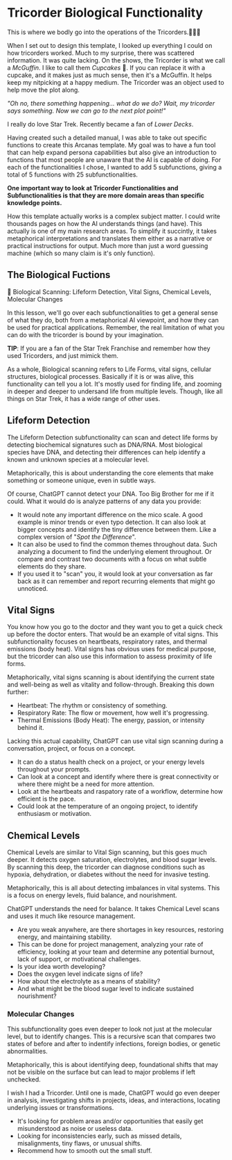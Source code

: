 # Tricorder Biological Functionality

This is where we bodly go into the operations of the Tricorders.🖖🖖🖖

When I set out to design this template, I looked up everything I could on how tricorders worked. Much to my surprise, there was scattered information. It was quite lacking. On the shows, the Tricorder is what we call a *McGuffin*. I like to call them *Cupcakes* 🧁. If you can replace it with a cupcake, and it makes just as much sense, then it's a McGuffin. It helps keep my nitpicking at a happy medium. The Tricorder was an object used to help move the plot along. 

*"Oh no, there something happening... what do we do? Wait, my tricorder says something. Now we can go to the next plot point!"*

I really do love Star Trek. Recently became a fan of *Lower Decks*.

Having created such a detailed manual, I was able to take out specific functions to create this Arcanas template. My goal was to have a fun tool that can help expand persona capabilities but also give an introduction to functions that most people are unaware that the AI is capable of doing. For each of the functionalities I chose, I wanted to add 5 subfunctions, giving a total of 5 functions with 25 subfunctionalities.

**One important way to look at Tricorder Functionalities and Subfunctionalities is that they are more domain areas than specific knowledge points.**

How this template actually works is a complex subject matter. I could write thousands pages on how the AI understands things (and have). This actually is one of my main research areas. To simplify it succintly, it takes metaphorical interpretations and translates them either as a narrative or practical instructions for output. Much more than just a word guessing machine (which so many claim is it's only function).

## The Biological Fuctions

🧬 Biological Scanning: Lifeform Detection, Vital Signs, Chemical Levels, Molecular Changes  

In this lesson, we'll go over each subfunctionalities to get a general sense of what they do, both from a metaphorical AI viewpoint, and how they can be used for practical applications. Remember, the real limitation of what you can do with the tricorder is bound by your imagination.

**TIP**: If you are a fan of the Star Trek Franchise and remember how they used Tricorders, and just mimick them.

As a whole, Biological scanning refers to Life Forms, vital signs, cellular structures, biological processes. Basically if it is or was alive, this functionality can tell you a lot. It's mostly used for finding life, and zooming in deeper and deeper to undersand life from multiple levels. Though, like all things on Star Trek, it has a wide range of other uses.

## Lifeform Detection

The Lifeform Detection subfunctionality can scan and detect life forms by detecting biochemical signatures such as DNA/RNA. Most biological species have DNA, and detecting their differences can help identify a known and unknown species at a molecular level.

Metaphorically, this is about understanding the core elements that make something or someone unique, even in subtle ways.

Of course, ChatGPT cannot detect your DNA. Too Big Brother for me if it could. What it would do is analyze patterns of any data you provide:
* It would note any important difference on the mico scale. A good example is minor trends or even typo detection. It can also look at bigger concepts and identify the tiny difference between them. Like a complex version of "*Spot the Difference*".
* It can also be used to find the common themes throughout data. Such analyzing a document to find the underlying element throughout. Or compare and contrast two documents with a focus on what subtle elements do they share.
* If you used it to "scan" you, it would look at your conversation as far back as it can remember and report recurring elements that might go unnoticed.

## Vital Signs

You know how you go to the doctor and they want you to get a quick check up before the doctor enters. That would be an example of vital signs. This subfunctionality focuses on heartbeats, respiratory rates, and thermal emissions (body heat). Vital signs has obvious uses for medical purpose, but the tricorder can also use this information to assess proximity of life forms. 

Metaphorically, vital signs scanning is about identifying the current state and well-being as well as vitality and follow-through. Breaking this down further: 
* Heartbeat: The rhythm or consistency of something.
* Respiratory Rate: The flow or movement, how well it's progressing.
* Thermal Emissions (Body Heat): The energy, passion, or intensity behind it.

Lacking this actual capability, ChatGPT can use vital sign scanning during a conversation, project, or focus on a concept. 
* It can do a status health check on a project, or your energy levels throughout your prompts.
* Can look at a concept and identify where there is great connectivity or where there might be a need for more attention.
* Look at the heartbeats and raspatory rate of a workflow, determine how efficient is the pace.
* Could look at the temperature of an ongoing project, to identify enthusiasm or motivation.

## Chemical Levels

Chemical Levels are similar to Vital Sign scanning, but this goes much deeper. It detects oxygen saturation, electrolytes, and blood sugar levels. By scanning this deep, the tricorder can diagnose conditions such as hypoxia, dehydration, or diabetes without the need for invasive testing.

Metaphorically, this is all about detecting imbalances in vital systems. This is a focus on energy levels, fluid balance, and nourishment. 

ChatGPT understands the need for balance. It takes Chemical Level scans and uses it much like resource management. 
* Are you weak anywhere, are there shortages in key resources, restoring energy, and maintaining stability.
* This can be done for project management, analyzing your rate of efficiency, looking at your team and determine any potential burnout, lack of support, or motivational challenges.
* Is your idea worth developing?
 * Does the oxygen level indicate signs of life?
 * How about the electrolyte as a means of stability?
 * And what might be the blood sugar level to indicate sustained nourishment?

### Molecular Changes

This subfunctionality goes even deeper to look not just at the molecular level, but to identify changes. This is a recursive scan that compares two states of before and after to indentify infections, foreign bodies, or genetic abnormalities. 

Metaphorically, this is about identifying deep, foundational shifts that may not be visible on the surface but can lead to major problems if left unchecked. 

I wish I had a Tricorder. Until one is made, ChatGPT would go even deeper in analysis, investigating shifts in projects, ideas, and interactions, locating underlying issues or transformations. 
* It's looking for problem areas and/or opportunities that easily get misunderstood as noise or useless data.
* Looking for inconsistencies early, such as missed details, misalignments, tiny flaws, or unusual shifts.
* Recommend how to smooth out the small stuff.
